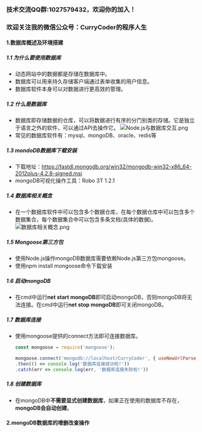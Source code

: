 ### 技术交流QQ群:1027579432，欢迎你的加入！
### 欢迎关注我的微信公众号：CurryCoder的程序人生

#### 1.数据库概述及环境搭建

##### 1.1 为什么要使用数据库
- 动态网站中的数据都是存储在数据库中。
- 数据库可以用来持久存储客户端通过表单收集的用户信息。
- 数据库软件本身可以对数据进行更高效的管理。

##### 1.2 什么是数据库
- 数据库即存储数据的仓库，可以将数据进行有序的分门别类的存储。它是独立于语言之外的软件，可以通过API去操作它。
![Node.js与数据库交互.png](https://upload-images.jianshu.io/upload_images/13407176-173810a4403a7b2d.png?imageMogr2/auto-orient/strip%7CimageView2/2/w/1240)
- 常见的数据库软件有：mysql、mongoDB、oracle、redis等

##### 1.3 mondoDB数据库下载安装
- 下载地址：https://fastdl.mongodb.org/win32/mongodb-win32-x86_64-2012plus-4.2.8-signed.msi
- mongoDB可视化操作工具：Robo 3T 1.2.1

##### 1.4 数据库相关概念
- 在一个数据库软件中可以包含多个数据仓库，在每个数据仓库中可以包含多个数据集合，每个数据集合中可以包含多条文档(具体的数据)。
![数据库相关概念.png](https://upload-images.jianshu.io/upload_images/13407176-b318b24d5ab1df16.png?imageMogr2/auto-orient/strip%7CimageView2/2/w/1240)

##### 1.5 Mongoose第三方包
- 使用Node.js操作mongoDB数据库需要依赖Node.js第三方包mongoose。
- 使用npm install mongoose命令下载安装

##### 1.6 启动mongoDB
- 在cmd中运行**net start mongoDB**即可启动mongoDB，否则mongoDB将无法连接。在cmd中运行**net stop mongoDB**即可关闭mongoDB。

##### 1.7 数据库连接
- 使用mongoose提供的connect方法即可连接数据库。
    ```javascript
    const mongoose = require('mongoose');

    mongoose.connect('mongodb://localhost/CurryCoder', { useNewUrlParser: true, useUnifiedTopology: true})
    .then(() => console.log('数据库连接成功啦!'))
    .catch(err => console.log(err, '数据库连接失败啦!'))
    ```

##### 1.8 创建数据库
- 在mongoDB中**不需要显式创建数据库**，如果正在使用的数据库不存在，**mongoDB会自动创建**。

#### 2.mongoDB数据库的增删改查操作
